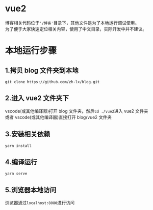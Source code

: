 # vue2

博客相关代码位于`'/博客'`目录下，其他文件是为了本地运行调试使用。<br>
为了便于大家快速定位相关内容，使用了中文目录，实际开发中并不建议。<br>

# 本地运行步骤

## 1.拷贝 blog 文件夹到本地

```
git clone https://github.com/zh-lx/blog.git
```

## 2.进入 vue2 文件夹下

vscode(或其他编译器)打开 blog 文件夹，然后`cd ./vue2`进入 vue2 文件夹<br>
或者 vscode(或其他编译器)直接打开 blog/vue2 文件夹

## 3.安装相关依赖

```
yarn install
```

## 4.编译运行

```
yarn serve
```

## 5.浏览器本地访问

浏览器通过`localhost:8080`进行访问
